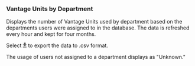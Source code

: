 ### Vantage Units by Department

Displays the number of Vantage Units used by department based on the departments users were assigned to in the database. The data is refreshed every hour and kept for four months.

Select 
![cov-icn-export.png](cov-icn-export.png) to export the data to .csv format.

The usage of users not assigned to a department displays as "Unknown."
